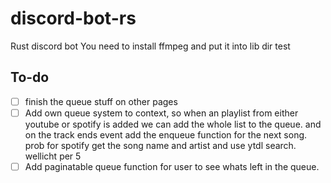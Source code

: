 # discord-bot-rs

Rust discord bot
You need to install ffmpeg and put it into lib dir test

## To-do

- [ ] finish the queue stuff on other pages
- [ ] Add own queue system to context, so when an playlist from either youtube or spotify is added we can add the whole list to the queue.
      and on the track ends event add the enqueue function for the next song. prob for spotify get the song name and artist and use ytdl search. wellicht per 5
- [ ] Add paginatable queue function for user to see whats left in the queue.
